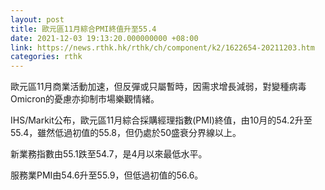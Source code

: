 ```yaml
---
layout: post
title: 歐元區11月綜合PMI終值升至55.4
date: 2021-12-03 19:13:20.000000000 +08:00
link: https://news.rthk.hk/rthk/ch/component/k2/1622654-20211203.htm
categories: rthk
---
```


歐元區11月商業活動加速，但反彈或只屬暫時，因需求增長減弱，對變種病毒Omicron的憂慮亦抑制市場樂觀情緒。

IHS/Markit公布，歐元區11月綜合採購經理指數(PMI)終值，由10月的54.2升至55.4，雖然低過初值的55.8，但仍處於50盛衰分界線以上。

新業務指數由55.1跌至54.7，是4月以來最低水平。

服務業PMI由54.6升至55.9，但低過初值的56.6。
